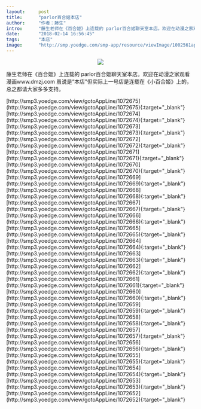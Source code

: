 ```yaml
---
layout:     post
title:      "parlor百合姬本店"
author:     "作者：藤生"
intro:      "藤生老师在《百合姬》上连载的 parlor百合姬聊天室本店。欢迎在动漫之家观看漫画www.dmzj.com 虽说是“本店”但实际上一号店是连载在《小百合姬》上的，总之都请大家多多支持。"
date:       "2018-02-14 16:56:45"
tags:       "本店"
image:      "http://smp.yoedge.com/smp-app/resource/viewImage/1002561appline.png"
---
```

<div style="text-align: center">
<p><img src="http://smp.yoedge.com/smp-app/resource/viewImage/1002561appline.png"/></p>
</div>
<p class="post-meta">
<span>藤生老师在《百合姬》上连载的 parlor百合姬聊天室本店。欢迎在动漫之家观看漫画www.dmzj.com 虽说是“本店”但实际上一号店是连载在《小百合姬》上的，总之都请大家多多支持。</span>
</p>
[http://smp3.yoedge.com/view/gotoAppLine/1072675](http://smp3.yoedge.com/view/gotoAppLine/1072675){:target="_blank"}
[http://smp3.yoedge.com/view/gotoAppLine/1072674](http://smp3.yoedge.com/view/gotoAppLine/1072674){:target="_blank"}
[http://smp3.yoedge.com/view/gotoAppLine/1072673](http://smp3.yoedge.com/view/gotoAppLine/1072673){:target="_blank"}
[http://smp3.yoedge.com/view/gotoAppLine/1072672](http://smp3.yoedge.com/view/gotoAppLine/1072672){:target="_blank"}
[http://smp3.yoedge.com/view/gotoAppLine/1072671](http://smp3.yoedge.com/view/gotoAppLine/1072671){:target="_blank"}
[http://smp3.yoedge.com/view/gotoAppLine/1072670](http://smp3.yoedge.com/view/gotoAppLine/1072670){:target="_blank"}
[http://smp3.yoedge.com/view/gotoAppLine/1072669](http://smp3.yoedge.com/view/gotoAppLine/1072669){:target="_blank"}
[http://smp3.yoedge.com/view/gotoAppLine/1072668](http://smp3.yoedge.com/view/gotoAppLine/1072668){:target="_blank"}
[http://smp3.yoedge.com/view/gotoAppLine/1072667](http://smp3.yoedge.com/view/gotoAppLine/1072667){:target="_blank"}
[http://smp3.yoedge.com/view/gotoAppLine/1072666](http://smp3.yoedge.com/view/gotoAppLine/1072666){:target="_blank"}
[http://smp3.yoedge.com/view/gotoAppLine/1072665](http://smp3.yoedge.com/view/gotoAppLine/1072665){:target="_blank"}
[http://smp3.yoedge.com/view/gotoAppLine/1072664](http://smp3.yoedge.com/view/gotoAppLine/1072664){:target="_blank"}
[http://smp3.yoedge.com/view/gotoAppLine/1072663](http://smp3.yoedge.com/view/gotoAppLine/1072663){:target="_blank"}
[http://smp3.yoedge.com/view/gotoAppLine/1072662](http://smp3.yoedge.com/view/gotoAppLine/1072662){:target="_blank"}
[http://smp3.yoedge.com/view/gotoAppLine/1072661](http://smp3.yoedge.com/view/gotoAppLine/1072661){:target="_blank"}
[http://smp3.yoedge.com/view/gotoAppLine/1072660](http://smp3.yoedge.com/view/gotoAppLine/1072660){:target="_blank"}
[http://smp3.yoedge.com/view/gotoAppLine/1072659](http://smp3.yoedge.com/view/gotoAppLine/1072659){:target="_blank"}
[http://smp3.yoedge.com/view/gotoAppLine/1072658](http://smp3.yoedge.com/view/gotoAppLine/1072658){:target="_blank"}
[http://smp3.yoedge.com/view/gotoAppLine/1072657](http://smp3.yoedge.com/view/gotoAppLine/1072657){:target="_blank"}
[http://smp3.yoedge.com/view/gotoAppLine/1072656](http://smp3.yoedge.com/view/gotoAppLine/1072656){:target="_blank"}
[http://smp3.yoedge.com/view/gotoAppLine/1072655](http://smp3.yoedge.com/view/gotoAppLine/1072655){:target="_blank"}
[http://smp3.yoedge.com/view/gotoAppLine/1072654](http://smp3.yoedge.com/view/gotoAppLine/1072654){:target="_blank"}
[http://smp3.yoedge.com/view/gotoAppLine/1072653](http://smp3.yoedge.com/view/gotoAppLine/1072653){:target="_blank"}
[http://smp3.yoedge.com/view/gotoAppLine/1072652](http://smp3.yoedge.com/view/gotoAppLine/1072652){:target="_blank"}


